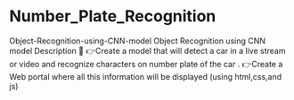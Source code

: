 # Number_Plate_Recognition
Object-Recognition-using-CNN-model Object Recognition using CNN model 
Description 📄 
👉Create a model that will detect a car in a live stream or video and recognize characters on number plate of the car . 
👉Create a Web portal where all this information will be displayed (using html,css,and js)
